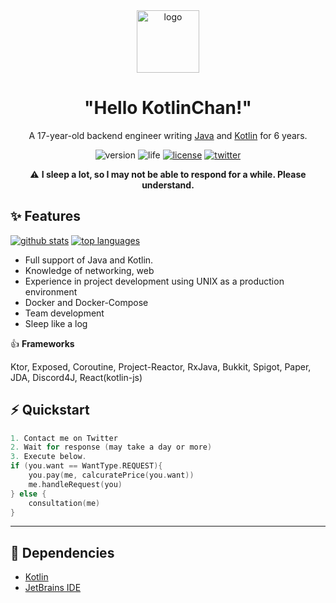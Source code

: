 <div align="center">
    <img width="100" height="100" src="https://cdn.discordapp.com/emojis/844997234877661184.png" alt="logo">
    <h1><b>"Hello KotlinChan!"</b></h1>
</div>

<p align="center">A 17-year-old backend engineer writing <a href="https://java.com">Java</a> and <a href="https://kotlinlang.org">Kotlin</a> for 6 years.</p>

<div align="center">
    <img src="https://img.shields.io/static/v1?label=Version&message=v1.0.0&style=flat-square&color=blueviolet" alt="version">
    <img src="https://img.shields.io/static/v1?label=Life&message=Failed&style=flat-square&color=critical" alt="life">
    <a href="https://www.mhlw.go.jp/web/t_doc?dataId=73022000&dataType=0&pageNo=1"><img src="https://img.shields.io/static/v1?label=License&message=%E5%8A%B4%E5%83%8D%E5%9F%BA%E6%BA%96%E6%B3%95&style=flat-square&color=blue" alt="license"></a>
    <a href="https://twitter.com/kotx__"><img src="https://img.shields.io/static/v1?label=Twitter&message=@kotx__&style=flat-square&color=green" alt="twitter"></a>
</div>

<p align="center">⚠️ <b>I sleep a lot, so I may not be able to respond for a while. Please understand.</b></p>


## ✨ **Features**

[![github stats](https://github-readme-stats.vercel.app/api?username=Kotlin-chan&count_private=true&theme=dark&show_icons=true&hide_border=true&border_radius=0&include_all_commits=true)](https://github.com/anuraghazra/github-readme-stats)
[![top languages](https://github-readme-stats.vercel.app/api/top-langs/?username=Kotlin-chan&layout=compact&theme=dark&hide_border=true&border_radius=0&hide=shell)](https://github.com/anuraghazra/github-readme-stats)

- Full support of Java and Kotlin.
- Knowledge of networking, web
- Experience in project development using UNIX as a production environment
- Docker and Docker-Compose
- Team development
- Sleep like a log

👍 **Frameworks**

Ktor, Exposed, Coroutine, Project-Reactor, RxJava, Bukkit, Spigot, Paper, JDA, Discord4J, React(kotlin-js)


## ⚡ **Quickstart**

```kotlin
1. Contact me on Twitter
2. Wait for response (may take a day or more)
3. Execute below.
if (you.want == WantType.REQUEST){
    you.pay(me, calcuratePrice(you.want))
    me.handleRequest(you)
} else {
    consultation(me)
}
```

---

## 📝 Dependencies

- [Kotlin](https://kotlinlang.org)
- [JetBrains IDE](https://www.jetbrains.com/products/#type=ide)
